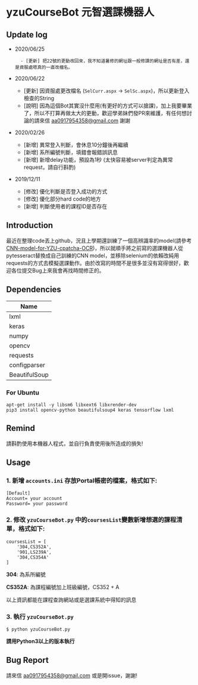 # yzuCourseBot 元智選課機器人

## Update log

- 2020/06/25

        - [更新] 把22號的更動改回來，我不知道暑修的網址跟一般修課的網址是否有差，還是資服處嗯真的一直改檔名。
- 2020/06/22
	- [更新] 因資服處更改檔名 (`SelCurr.aspx` -> `SelSc.aspx`)，所以更新登入檢查的String
	- [說明] 因為這個Bot其實沒什麼用(有更好的方式可以搶課)，加上我要畢業了，所以不打算再做太大的更動，歡迎學弟妹們發PR來維護，有任何想討論的請來信 aa0917954358@gmail.com 謝謝
- 2020/02/26
	- [新增] 異常登入判斷，會休息10分鐘後再繼續 
	- [新增] 系所編號判斷，填錯會報錯誤訊息
	- [新增] 新增delay功能，預設為1秒 (太快容易被server判定為異常request，請自行斟酌)
- 2019/12/11 
	- [修改] 優化判斷是否登入成功的方式
	- [修改] 優化部分hard code的地方
	- [新增] 判斷使用者的課程ID是否存在 

## Introduction
最近在整理code丟上github，況且上學期還訓練了一個高辨識率的model(請參考 [CNN-model-for-YZU-cpatcha-OCR](https://github.com/Doem/CNN-model-for-YZU-cpatcha-OCR))，所以就順手將之前寫的選課機器人從pytesseract替換成自己訓練的CNN model，並移除selenium的依賴改純用requests的方式去模擬選課動作。由於改寫的時間不是很多並沒有寫得很好，歡迎各位提交Bug上來我會再找時間修正的。

## Dependencies
|Name|
|----|
|lxml|
|keras|
|numpy|
|opencv|
|requests|
|configparser|
|BeautifulSoup|

### For Ubuntu
```
apt-get install -y libsm6 libxext6 libxrender-dev
pip3 install opencv-python beautifulsoup4 keras tensorflow lxml
```

## Remind
請斟酌使用本機器人程式，並自行負責使用後所造成的損失!

## Usage

### 1. 新增 `accounts.ini` 存放Portal帳密的檔案，格式如下:
```
[Default]
Account= your account
Password= your password
```

### 2. 修改 `yzuCourseBot.py` 中的`coursesList`變數新增想選的課程清單，格式如下:
```
coursesList = [
    '304,CS352A', 
    '901,LS239A', 
    '304,CS354A'
]
```

**304**: 為系所編號

**CS352A**: 為課程編號加上班級編號，CS352 + A

以上資訊都能在課程查詢網站或是選課系統中得知的訊息

### 3. 執行 `yzuCourseBot.py`
```
$ python yzuCourseBot.py
```

**請用Python3以上的版本執行**


## Bug Report
請來信 aa0917954358@gmail.com 或是開issue，謝謝!
